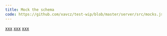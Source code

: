 ```yaml
---
title: Mock the schema
code: https://github.com/xavcz/test-wip/blob/master/server/src/mocks.js
---
```


<a href="https://github.com/xavcz/test-wip/blob/master/server/src/mocks.js#L1-2">xxx</a>
<a href="https://github.com/xavcz/test-wip/blob/master/server/src/mocks.js#L14">xxx</a>
<a href="https://github.com/xavcz/test-wip/blob/master/server/src/mocks.js#L21">xxx</a>